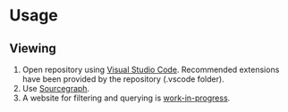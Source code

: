 # Usage

## Viewing

1. Open repository using [Visual Studio Code](https://code.visualstudio.com/). Recommended extensions have been provided by the repository (.vscode folder).
2. Use [Sourcegraph](https://sourcegraph.com/github.com/manastalukdar/learning-technical/).
3. A website for filtering and querying is [work-in-progress](https://github.com/manastalukdar/learning-technical/projects/1).
